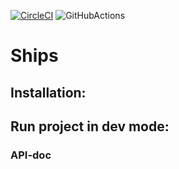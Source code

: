 [![CircleCI](https://circleci.com/gh/pawelWritesCode/ships.svg?style=shield)](<LINK>)
![GitHubActions](https://github.com/pawelWritesCode/ships/workflows/go/badge.svg)
# Ships

## Installation:

## Run project in dev mode:

### API-doc